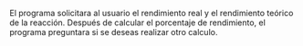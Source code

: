 El programa solicitara al usuario el rendimiento real y el rendimiento teórico de la reacción.
Después de calcular el porcentaje de rendimiento, el programa preguntara si se deseas realizar otro calculo.
